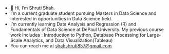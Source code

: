 - 👋 Hi, I’m Shruti Shah.
- I’m a current graduate student pursuing Masters in Data Science and interested in opportunities in Data Science field. 
- I’m currently learning Data Analysis and Regression (R) and Fundamentals of Data Science at DePaul University. 
  My previous course work includes : Introduction to Python, Database Processing for Large-Scale Analytics, and Data Visualization(Tableau)
- You can reach me at shahshruti857@gmail.com

<!---
shruti-shah05/shruti-shah05 is a ✨ special ✨ repository because its `README.md` (this file) appears on your GitHub profile.
You can click the Preview link to take a look at your changes.
--->
